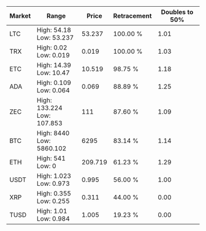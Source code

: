 | Market | Range | Price| Retracement | Doubles to 50% |
| --- | --- | --- | --- | --- |
| LTC | High: 54.18<br />Low: 53.237 | 53.237 | 100.00 % | 1.01 |
| TRX | High: 0.02<br />Low: 0.019 | 0.019 | 100.00 % | 1.03 |
| ETC | High: 14.39<br />Low: 10.47 | 10.519 | 98.75 % | 1.18 |
| ADA | High: 0.109<br />Low: 0.064 | 0.069 | 88.89 % | 1.25 |
| ZEC | High: 133.224<br />Low: 107.853 | 111 | 87.60 % | 1.09 |
| BTC | High: 8440<br />Low: 5860.102 | 6295 | 83.14 % | 1.14 |
| ETH | High: 541<br />Low: 0 | 209.719 | 61.23 % | 1.29 |
| USDT | High: 1.023<br />Low: 0.973 | 0.995 | 56.00 % | 1.00 |
| XRP | High: 0.355<br />Low: 0.255 | 0.311 | 44.00 % | 0.00 |
| TUSD | High: 1.01<br />Low: 0.984 | 1.005 | 19.23 % | 0.00 |
